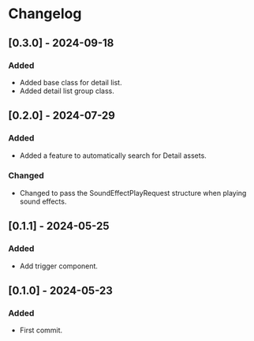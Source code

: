 # Changelog

## [0.3.0] - 2024-09-18
### Added
- Added base class for detail list.
- Added detail list group class.

## [0.2.0] - 2024-07-29
### Added
- Added a feature to automatically search for Detail assets.
### Changed
- Changed to pass the SoundEffectPlayRequest structure when playing sound effects.

## [0.1.1] - 2024-05-25
### Added
- Add trigger component.

## [0.1.0] - 2024-05-23
### Added
- First commit.
